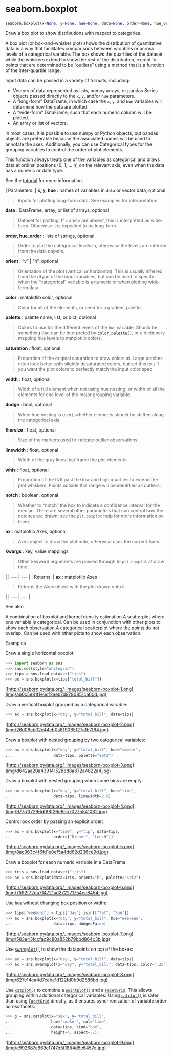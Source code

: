 # seaborn.boxplot

```py
seaborn.boxplot(x=None, y=None, hue=None, data=None, order=None, hue_order=None, orient=None, color=None, palette=None, saturation=0.75, width=0.8, dodge=True, fliersize=5, linewidth=None, whis=1.5, notch=False, ax=None, **kwargs)
```

Draw a box plot to show distributions with respect to categories.

A box plot (or box-and-whisker plot) shows the distribution of quantitative data in a way that facilitates comparisons between variables or across levels of a categorical variable. The box shows the quartiles of the dataset while the whiskers extend to show the rest of the distribution, except for points that are determined to be “outliers” using a method that is a function of the inter-quartile range.

Input data can be passed in a variety of formats, including:

*   Vectors of data represented as lists, numpy arrays, or pandas Series objects passed directly to the `x`, `y`, and/or `hue` parameters.
*   A “long-form” DataFrame, in which case the `x`, `y`, and `hue` variables will determine how the data are plotted.
*   A “wide-form” DataFrame, such that each numeric column will be plotted.
*   An array or list of vectors.

In most cases, it is possible to use numpy or Python objects, but pandas objects are preferable because the associated names will be used to annotate the axes. Additionally, you can use Categorical types for the grouping variables to control the order of plot elements.

This function always treats one of the variables as categorical and draws data at ordinal positions (0, 1, … n) on the relevant axis, even when the data has a numeric or date type.

See the [tutorial](../tutorial/categorical.html#categorical-tutorial) for more information.

| Parameters: | **x, y, hue** : names of variables in `data` or vector data, optional

> Inputs for plotting long-form data. See examples for interpretation.

**data** : DataFrame, array, or list of arrays, optional

> Dataset for plotting. If `x` and `y` are absent, this is interpreted as wide-form. Otherwise it is expected to be long-form.

**order, hue_order** : lists of strings, optional

> Order to plot the categorical levels in, otherwise the levels are inferred from the data objects.

**orient** : “v” &#124; “h”, optional

> Orientation of the plot (vertical or horizontal). This is usually inferred from the dtype of the input variables, but can be used to specify when the “categorical” variable is a numeric or when plotting wide-form data.

**color** : matplotlib color, optional

> Color for all of the elements, or seed for a gradient palette.

**palette** : palette name, list, or dict, optional

> Colors to use for the different levels of the `hue` variable. Should be something that can be interpreted by [`color_palette()`](seaborn.color_palette.html#seaborn.color_palette "seaborn.color_palette"), or a dictionary mapping hue levels to matplotlib colors.

**saturation** : float, optional

> Proportion of the original saturation to draw colors at. Large patches often look better with slightly desaturated colors, but set this to `1` if you want the plot colors to perfectly match the input color spec.

**width** : float, optional

> Width of a full element when not using hue nesting, or width of all the elements for one level of the major grouping variable.

**dodge** : bool, optional

> When hue nesting is used, whether elements should be shifted along the categorical axis.

**fliersize** : float, optional

> Size of the markers used to indicate outlier observations.

**linewidth** : float, optional

> Width of the gray lines that frame the plot elements.

**whis** : float, optional

> Proportion of the IQR past the low and high quartiles to extend the plot whiskers. Points outside this range will be identified as outliers.

**notch** : boolean, optional

> Whether to “notch” the box to indicate a confidence interval for the median. There are several other parameters that can control how the notches are drawn; see the `plt.boxplot` help for more information on them.

**ax** : matplotlib Axes, optional

> Axes object to draw the plot onto, otherwise uses the current Axes.

**kwargs** : key, value mappings

> Other keyword arguments are passed through to `plt.boxplot` at draw time.

 |
| --- | --- |
| Returns: | **ax** : matplotlib Axes

> Returns the Axes object with the plot drawn onto it.

 |
| --- | --- |

See also

A combination of boxplot and kernel density estimation.A scatterplot where one variable is categorical. Can be used in conjunction with other plots to show each observation.A categorical scatterplot where the points do not overlap. Can be used with other plots to show each observation.

Examples

Draw a single horizontal boxplot:

```py
>>> import seaborn as sns
>>> sns.set(style="whitegrid")
>>> tips = sns.load_dataset("tips")
>>> ax = sns.boxplot(x=tips["total_bill"])

```

![http://seaborn.pydata.org/_images/seaborn-boxplot-1.png](img/a60c5e81f1e6cf2aeb7d9790851ca60d.jpg)

Draw a vertical boxplot grouped by a categorical variable:

```py
>>> ax = sns.boxplot(x="day", y="total_bill", data=tips)

```

![http://seaborn.pydata.org/_images/seaborn-boxplot-2.png](img/26d08ab02c44cb0a819065f27a1b7f84.jpg)

Draw a boxplot with nested grouping by two categorical variables:

```py
>>> ax = sns.boxplot(x="day", y="total_bill", hue="smoker",
...                  data=tips, palette="Set3")

```

![http://seaborn.pydata.org/_images/seaborn-boxplot-3.png](img/d642aa20a439141528ed8a872a4822a4.jpg)

Draw a boxplot with nested grouping when some bins are empty:

```py
>>> ax = sns.boxplot(x="day", y="total_bill", hue="time",
...                  data=tips, linewidth=2.5)

```

![http://seaborn.pydata.org/_images/seaborn-boxplot-4.png](img/97751f7296df86f26e8eb70275541082.jpg)

Control box order by passing an explicit order:

```py
>>> ax = sns.boxplot(x="time", y="tip", data=tips,
...                  order=["Dinner", "Lunch"])

```

![http://seaborn.pydata.org/_images/seaborn-boxplot-5.png](img/8ac363c4f6fd1e8ef5a4dd62d236ce9d.jpg)

Draw a boxplot for each numeric variable in a DataFrame:

```py
>>> iris = sns.load_dataset("iris")
>>> ax = sns.boxplot(data=iris, orient="h", palette="Set2")

```

![http://seaborn.pydata.org/_images/seaborn-boxplot-6.png](img/7592f72da714721ad272271754ee8454.jpg)

Use `hue` without changing box position or width:

```py
>>> tips["weekend"] = tips["day"].isin(["Sat", "Sun"])
>>> ax = sns.boxplot(x="day", y="total_bill", hue="weekend",
...                  data=tips, dodge=False)

```

![http://seaborn.pydata.org/_images/seaborn-boxplot-7.png](img/583a43fccfad9c80a852b79bbd864c3b.jpg)

Use [`swarmplot()`](seaborn.swarmplot.html#seaborn.swarmplot "seaborn.swarmplot") to show the datapoints on top of the boxes:

```py
>>> ax = sns.boxplot(x="day", y="total_bill", data=tips)
>>> ax = sns.swarmplot(x="day", y="total_bill", data=tips, color=".25")

```

![http://seaborn.pydata.org/_images/seaborn-boxplot-8.png](img/627c14ca4d7cabe1d122fd0b9d2586bd.jpg)

Use [`catplot()`](seaborn.catplot.html#seaborn.catplot "seaborn.catplot") to combine a [`pointplot()`](seaborn.pointplot.html#seaborn.pointplot "seaborn.pointplot") and a [`FacetGrid`](seaborn.FacetGrid.html#seaborn.FacetGrid "seaborn.FacetGrid"). This allows grouping within additional categorical variables. Using [`catplot()`](seaborn.catplot.html#seaborn.catplot "seaborn.catplot") is safer than using [`FacetGrid`](seaborn.FacetGrid.html#seaborn.FacetGrid "seaborn.FacetGrid") directly, as it ensures synchronization of variable order across facets:

```py
>>> g = sns.catplot(x="sex", y="total_bill",
...                 hue="smoker", col="time",
...                 data=tips, kind="box",
...                 height=4, aspect=.7);

```

![http://seaborn.pydata.org/_images/seaborn-boxplot-9.png](img/e992687c669c1747d5f18ff4d5e6457d.jpg)